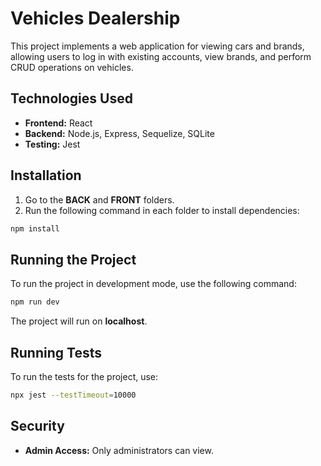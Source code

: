 # Vehicles Dealership 

This project implements a web application for viewing cars and brands, allowing users to log in with existing accounts, view brands, and perform CRUD operations on vehicles.

## Technologies Used

- **Frontend:** React
- **Backend:** Node.js, Express, Sequelize, SQLite
- **Testing:** Jest

## Installation

1. Go to the **BACK** and **FRONT** folders.
2. Run the following command in each folder to install dependencies:
  ```bash
  npm install
  ```

## Running the Project

To run the project in development mode, use the following command:
  ```bash
  npm run dev
  ```
The project will run on **localhost**.

## Running Tests

To run the tests for the project, use:
  ```bash
  npx jest --testTimeout=10000
  ```

## Security
- **Admin Access:** Only administrators can view.

